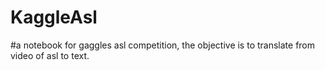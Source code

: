 # KaggleAsl
#a notebook for gaggles asl competition, the objective is to translate from video of asl to text.

